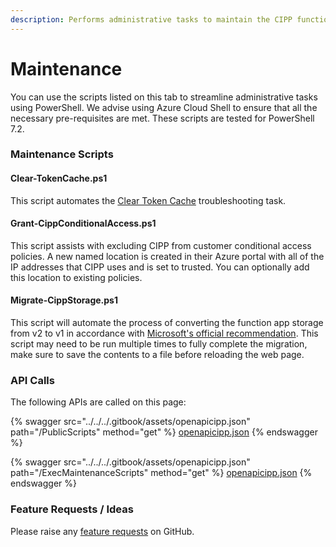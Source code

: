 ```yaml
---
description: Performs administrative tasks to maintain the CIPP function app.
---
```


# Maintenance

You can use the scripts listed on this tab to streamline administrative tasks using PowerShell. We advise using Azure Cloud Shell to ensure that all the necessary pre-requisites are met. These scripts are tested for PowerShell 7.2.

### Maintenance Scripts

#### Clear-TokenCache.ps1

This script automates the [Clear Token Cache](../../../../general/troubleshooting/#clear-token-cache) troubleshooting task.

#### Grant-CippConditionalAccess.ps1

This script assists with excluding CIPP from customer conditional access policies. A new named location is created in their Azure portal with all of the IP addresses that CIPP uses and is set to trusted. You can optionally add this location to existing policies.

#### Migrate-CippStorage.ps1

This script will automate the process of converting the function app storage from v2 to v1 in accordance with [Microsoft's official recommendation](https://docs.microsoft.com/en-us/azure/azure-functions/durable/durable-functions-storage-providers#azure-storage). This script may need to be run multiple times to fully complete the migration, make sure to save the contents to a file before reloading the web page.

### API Calls

The following APIs are called on this page:

{% swagger src="../../../.gitbook/assets/openapicipp.json" path="/PublicScripts" method="get" %}
[openapicipp.json](../../../.gitbook/assets/openapicipp.json)
{% endswagger %}

{% swagger src="../../../.gitbook/assets/openapicipp.json" path="/ExecMaintenanceScripts" method="get" %}
[openapicipp.json](../../../.gitbook/assets/openapicipp.json)
{% endswagger %}

### Feature Requests / Ideas

Please raise any [feature requests](https://github.com/KelvinTegelaar/CIPP/issues/new?assignees=&labels=enhancement%2Cno-priority&projects=&template=feature.yml&title=%5BFeature+Request%5D%3A+) on GitHub.
